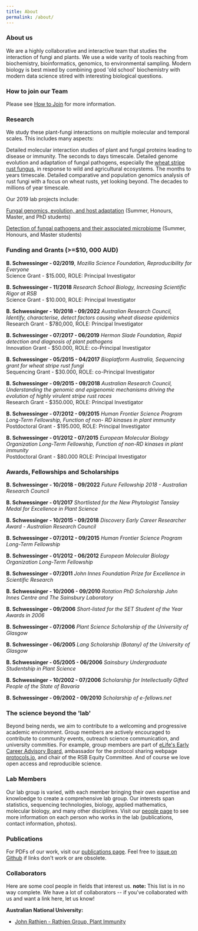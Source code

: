 ```yaml
---
title: About
permalink: /about/
---
```


### About us
We are a highly collaborative and interactive team that studies the interaction of fungi and plants. We use a wide varity of tools reaching from biochemistry, bioinformatics, genomics, to environmental sampling. Modern biology is best mixed by combining good 'old school' biochemistry with modern data science stired with interesting biological questions.

### How to join our Team
Please see [How to Join](http://Team-Schwessinger.github.io/Team_B_S/how_to_join/) for more information.

### Research
We study these plant-fungi interactions on multiple molecular and temporal scales. This includes many aspects:

Detailed molecular interaction studies of plant and fungal proteins leading to disease or immunity. The seconds to days timescale.
Detailed genome evolution and adaptation of fungal pathogens, especially the [wheat stripe rust fungus](https://nph.onlinelibrary.wiley.com/doi/full/10.1111/nph.14159?scrollTo=references&), in response to wild and agricultural ecosystems. The months to years timescale.
Detailed comparative and population genomics analysis of rust fungi with a focus on wheat rusts, yet looking beyond. The decades to millions of year timescale.

Our 2019 lab projects include: 

[Fungal genomics, evolution, and host adaptation](https://biology.anu.edu.au/research/projects/fungal-genomics-evolution-and-host-adaptation) (Summer, Honours, Master, and PhD students)

[Detection of fungal pathogens and their associated microbiome](https://biology.anu.edu.au/research/projects/detection-fungal-pathogens-and-their-associated-microbiome) (Summer, Honours, and Master students)

### Funding and Grants (>=$10, 000 AUD)

**B. Schwessinger - 02/2019**, _Mozilla Science Foundation, Reproducibility for Everyone_<br>
Science Grant - $15.000, ROLE: Principal Investigator

**B. Schwessinger - 11/2018** _Research School Biology, Increasing Scientific Rigor at RSB_ <br> 
Science Grant - $10.000, ROLE: Principal Investigator

**B. Schwessinger - 10/2018 - 09/2022** _Australian Research Council, Identify, characterise, detect factors causing
wheat disease epidemics_ <br>
Research Grant - $780,000, ROLE: Principal Investigator

**B. Schwessinger - 07/2017 - 06/2019** _Hermon Slade Foundation, Rapid detection and diagnosis of plant pathogens_ <br>
Innovation Grant - $50.000, ROLE: co-Principal Investigator

**B. Schwessinger - 05/2015 - 04/2017** _Bioplatform Australia, Sequencing grant for wheat stripe rust fungi_ <br>
Sequencing Grant - $30.000, ROLE: co-Principal Investigator

**B. Schwessinger - 09/2015 - 09/2018** _Australian Research Council, Understanding the genomic and epigenomic
mechanisms driving the evolution of highly virulent stripe rust races_ <br>
Research Grant - $350.000, ROLE: Principal Investigator

**B. Schwessinger - 07/2012 - 09/2015** _Human Frontier Science Program Long-Term Fellowship, Function of non-
RD kinases in plant immunity_ <br>
Postdoctoral Grant - $195.000, ROLE: Principal Investigator

**B. Schwessinger - 01/2012 - 07/2015** _European Molecular Biology Organization Long-Term Fellowship, Function
of non-RD kinases in plant immunity_ <br>
Postdoctoral Grant - $80.000 ROLE: Principal Investigator

### Awards, Fellowships and Scholarships

**B. Schwessinger - 10/2018 - 09/2022** _Future Fellowship 2018 - Australian Research Council_

**B. Schwessinger - 01/2017** _Shortlisted for the New Phytologist Tansley Medal for Excellence in Plant
Science_

**B. Schwessinger - 10/2015 - 09/2018** _Discovery Early Career Researcher Award - Australian Research Council_

**B. Schwessinger - 07/2012 - 09/2015** _Human Frontier Science Program Long-Term Fellowship_

**B. Schwessinger - 01/2012 - 06/2012** _European Molecular Biology Organization Long-Term Fellowship_

**B. Schwessinger - 07/2011** _John Innes Foundation Prize for Excellence in Scientific Research_

**B. Schwessinger - 10/2006 - 09/2010** _Rotation PhD Scholarship John Innes Centre and The Sainsbury
Laboratory_

**B. Schwessinger - 09/2006** _Short-listed for the SET Student of the Year Awards in 2006_

**B. Schwessinger - 07/2006** _Plant Science Scholarship of the University of Glasgow_

**B. Schwessinger - 06/2005** _Lang Scholarship (Botany) of the University of Glasgow_

**B. Schwessinger - 05/2005 - 06/2006** _Sainsbury Undergraduate Studentship in Plant Science_

**B. Schwessinger - 10/2002 - 07/2006** _Scholarship for Intellectually Gifted People of the State of Bavaria_

**B. Schwessinger - 09/2002 - 09/2010** _Scholarship of e-fellows.net_


### The science beyond the 'lab'
Beyond being nerds, we aim to contribute to a welcoming and progressive academic environment. Group members are actively encouraged to contribute to community events, outreach science communication, and university commities. For example, group members are part of [eLife's Early Career Advisory Board](https://elifesciences.org/), ambassador for the protocol sharing webpage [protocols.io](https://www.protocols.io/), and chair of the RSB Equity Committee. And of course we love open access and reproducible science.

### Lab Members
Our lab group is varied, with each member bringing their own expertise and knowloedge to create a comprehensive lab group. Our interests span statistics, sequencing technologies, biology, applied mathematics, molecular biology, and many other disciplines. Visit our [people page](http://Team-Schwessinger.github.io/Team_B_S/people/) to see more information on each person who works in the lab (publications, contact information, photos).


### Publications

For PDFs of our work, visit our [publications page](http://Team-Schwessinger.github.io/Team_B_S/publication/). Feel free to [issue on Github](https://github.com/Team-Schwessinger/Team_B_S.github.io/issues) if links don't work or are obsolete.


### Collaborators

Here are some cool people in fields that interest us. **note:** This list is in no way complete. We have a lot of collaborators -- if you've collaborated with us and want a link here, let us know!

**Australian National University:**
- [John Rathjen - Rathjen Group, Plant Immunity](https://biology.anu.edu.au/people/john-rathjen)


